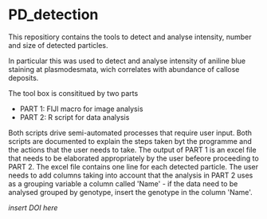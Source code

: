 # PD_detection

This repositiory contains the tools to detect and analyse intensity, number and size of detected particles. 

In particular this was used to detect and analyse intensity of aniline blue staining at plasmodesmata, wich correlates with abundance of callose deposits.

The tool box is consititued by two parts

- PART 1: FIJI macro for image analysis
- PART 2: R script for data analysis

Both scripts drive semi-automated processes that require user input. Both scripts are documented to explain the steps taken byt the programme and the actions that the user needs to take. 
The output of PART 1 is an excel file that needs to be elaborated appropriately by the user befeore proceeding to PART 2. The excel file contains one line for each detected particle. The user needs to add columns taking into account that the analysis in PART 2 uses as a grouping variable a column called 'Name' - if the data need to be analysed grouped by genotype, insert the genotype in the column 'Name'.


*insert DOI here*
